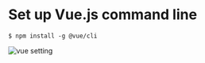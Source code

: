 # Set up Vue.js command line
`$ npm install -g @vue/cli`    

![vue setting](src/main/resources/static/img/vue-setting.png)